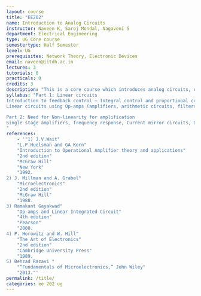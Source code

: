 ```yaml
---
layout: course
title: "EE202"
name: Introduction to Analog Circuits
instructor: Naveen K, Saroj Mondal, Nagaveni S
department: Electrical Engineering
type: UG Core course
semestertype: Half Semester
level: UG
prerequisites: Network Theory, Electronic Devices
email: naveen@iitdh.ac.in
lectures: 3
tutorials: 0
practicals: 0
credits: 3
description: "This is a core course which introduces analog circuits, opamps and transistor amplifiers and their applications. This course will give the basis for advanced courses in VLSI, and microelectronics specializations."
syllabus: "Part 1: Linear circuits
Introduction to feedback control – Integral control and proportional control
Linear circuits using Op-amps (amplifiers, arithmetic circuits, filters and oscillators)

Part 2: Need for Non-linearity for amplification
Single stage amplifiers, frequency response, Current mirror circuits, Differential amplifier.
"
references:
    - '"1) J.V.Wait"
    "L.P.Huelsman and GA Korn"
    "Introduction to Operational Amplifier theory and applications"
    "2nd edition"
    "McGraw Hill"
    "New York"
    "1992.
2) J. Millman and A. Grabel"
    "Microelectronics"
    "2nd edition"
    "McGraw Hill"
    "1988.
3) Ramakant Gayakwad"
    "Op-amps and Linear Integrated Circuit"
    "4th edition"
    "Pearson"
    "2000.
4) P. Horowitz and W. Hill"
    "The Art of Electronics"
    "2nd edition"
    "Cambridge University Press"
    "1989.
5) Behzad Razavi "
    "“Fundamentals of Microelectronics,” John Wiley"
    "2013."'
permalink: /title/
categories: ee 202 ug
---
```

